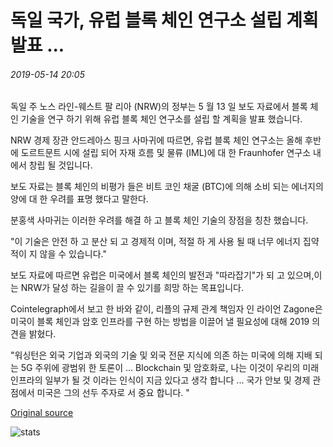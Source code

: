 # 독일 국가, 유럽 블록 체인 연구소 설립 계획 발표 ...

###### 2019-05-14 20:05

독일 주 노스 라인-웨스트 팔 리아 (NRW)의 정부는 5 월 13 일 보도 자료에서 블록 체인 기술을 연구 하기 위해 유럽 블록 체인 연구소를 설립 할 계획을 발표 했습니다.

NRW 경제 장관 안드레아스 핑크 사마귀에 따르면, 유럽 블록 체인 연구소는 올해 후반에 도르트문트 시에 설립 되어 자재 흐름 및 물류 (IML)에 대 한 Fraunhofer 연구소 내에서 창립 될 것입니다.

보도 자료는 블록 체인의 비평가 들은 비트 코인 채굴 (BTC)에 의해 소비 되는 에너지의 양에 대 한 우려를 표명 했다고 말한다.

분홍색 사마귀는 이러한 우려를 해결 하 고 블록 체인 기술의 장점을 칭찬 했습니다.

"이 기술은 안전 하 고 분산 되 고 경제적 이며, 적절 하 게 사용 될 때 너무 에너지 집약적이 지 않을 수 있습니다."

보도 자료에 따르면 유럽은 미국에서 블록 체인의 발전과 "따라잡기"가 되 고 있으며,이는 NRW가 달성 하는 길을이 끌 수 있기를 희망 하는 목표입니다.

Cointelegraph에서 보고 한 바와 같이, 리플의 규제 관계 책임자 인 라이언 Zagone은 미국이 블록 체인과 암호 인프라를 구현 하는 방법을 이끌어 낼 필요성에 대해 2019 의견을 밝혔다.

"워싱턴은 외국 기업과 외국의 기술 및 외국 전문 지식에 의존 하는 미국에 의해 지배 되는 5G 주위에 광범위 한 토론이 ... Blockchain 및 암호화로, 나는 이것이 우리의 미래 인프라의 일부가 될 것 이라는 인식이 지금 있다고 생각 합니다 ... 국가 안보 및 경제 관점에서 미국은 그의 선두 주자로 서 중요 합니다. "

[Original source](https://cointelegraph.com/news/german-state-announces-plan-to-establish-european-blockchain-institute)

![stats](https://c.statcounter.com/11760860/0/a89fa40b/1/ "stats")